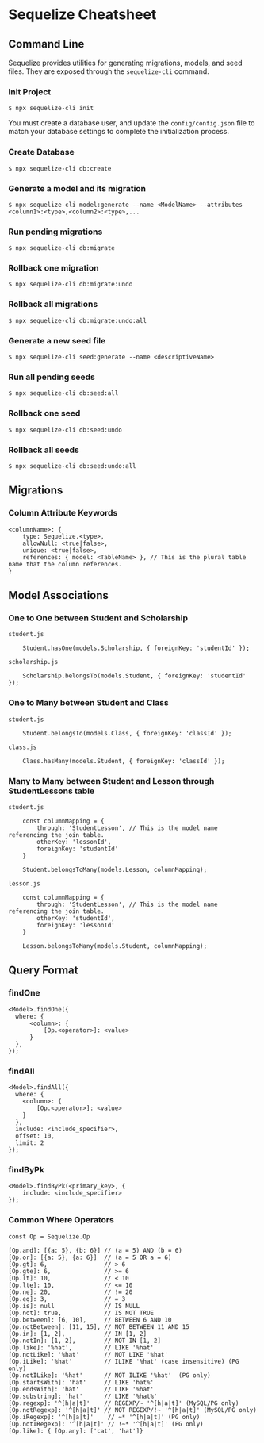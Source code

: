 # Sequelize Cheatsheet

## Command Line

Sequelize provides utilities for generating migrations, models, and seed files. They are exposed through the `sequelize-cli` command.

### Init Project

    $ npx sequelize-cli init

You must create a database user, and update the `config/config.json` file to match your database settings to complete the initialization process.

### Create Database

    $ npx sequelize-cli db:create

### Generate a model and its migration

    $ npx sequelize-cli model:generate --name <ModelName> --attributes <column1>:<type>,<column2>:<type>,...

### Run pending migrations

    $ npx sequelize-cli db:migrate

### Rollback one migration

    $ npx sequelize-cli db:migrate:undo

### Rollback all migrations

    $ npx sequelize-cli db:migrate:undo:all

### Generate a new seed file

    $ npx sequelize-cli seed:generate --name <descriptiveName>

### Run all pending seeds

    $ npx sequelize-cli db:seed:all

### Rollback one seed

    $ npx sequelize-cli db:seed:undo

### Rollback all seeds

    $ npx sequelize-cli db:seed:undo:all

## Migrations

### Column Attribute Keywords

    <columnName>: {
        type: Sequelize.<type>,
        allowNull: <true|false>,
        unique: <true|false>,
        references: { model: <TableName> }, // This is the plural table name that the column references.
    }

## Model Associations

### One to One between Student and Scholarship

`student.js`

        Student.hasOne(models.Scholarship, { foreignKey: 'studentId' });

`scholarship.js`

        Scholarship.belongsTo(models.Student, { foreignKey: 'studentId' });

### One to Many between Student and Class

`student.js`

        Student.belongsTo(models.Class, { foreignKey: 'classId' });

`class.js`

        Class.hasMany(models.Student, { foreignKey: 'classId' });

### Many to Many between Student and Lesson through StudentLessons table

`student.js`

        const columnMapping = {
            through: 'StudentLesson', // This is the model name referencing the join table.
            otherKey: 'lessonId',
            foreignKey: 'studentId'
        }

        Student.belongsToMany(models.Lesson, columnMapping);

`lesson.js`

        const columnMapping = {
            through: 'StudentLesson', // This is the model name referencing the join table.
            otherKey: 'studentId',
            foreignKey: 'lessonId'
        }

        Lesson.belongsToMany(models.Student, columnMapping);

## Query Format

### findOne

    <Model>.findOne({
      where: {
          <column>: {
              [Op.<operator>]: <value>
          }
      },
    });

### findAll

    <Model>.findAll({
      where: {
        <column>: {
            [Op.<operator>]: <value>
        }
      },
      include: <include_specifier>,
      offset: 10,
      limit: 2
    });

### findByPk

    <Model>.findByPk(<primary_key>, {
        include: <include_specifier>
    });

### Common Where Operators

    const Op = Sequelize.Op

    [Op.and]: [{a: 5}, {b: 6}] // (a = 5) AND (b = 6)
    [Op.or]: [{a: 5}, {a: 6}]  // (a = 5 OR a = 6)
    [Op.gt]: 6,                // > 6
    [Op.gte]: 6,               // >= 6
    [Op.lt]: 10,               // < 10
    [Op.lte]: 10,              // <= 10
    [Op.ne]: 20,               // != 20
    [Op.eq]: 3,                // = 3
    [Op.is]: null              // IS NULL
    [Op.not]: true,            // IS NOT TRUE
    [Op.between]: [6, 10],     // BETWEEN 6 AND 10
    [Op.notBetween]: [11, 15], // NOT BETWEEN 11 AND 15
    [Op.in]: [1, 2],           // IN [1, 2]
    [Op.notIn]: [1, 2],        // NOT IN [1, 2]
    [Op.like]: '%hat',         // LIKE '%hat'
    [Op.notLike]: '%hat'       // NOT LIKE '%hat'
    [Op.iLike]: '%hat'         // ILIKE '%hat' (case insensitive) (PG only)
    [Op.notILike]: '%hat'      // NOT ILIKE '%hat'  (PG only)
    [Op.startsWith]: 'hat'     // LIKE 'hat%'
    [Op.endsWith]: 'hat'       // LIKE '%hat'
    [Op.substring]: 'hat'      // LIKE '%hat%'
    [Op.regexp]: '^[h|a|t]'    // REGEXP/~ '^[h|a|t]' (MySQL/PG only)
    [Op.notRegexp]: '^[h|a|t]' // NOT REGEXP/!~ '^[h|a|t]' (MySQL/PG only)
    [Op.iRegexp]: '^[h|a|t]'    // ~* '^[h|a|t]' (PG only)
    [Op.notIRegexp]: '^[h|a|t]' // !~* '^[h|a|t]' (PG only)
    [Op.like]: { [Op.any]: ['cat', 'hat']}
